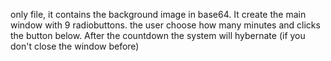 only file, it contains the background image in base64. It create the main window with 9 radiobuttons. the user choose how many minutes and clicks the button below. After the countdown the system will hybernate (if you don't close the window before)
